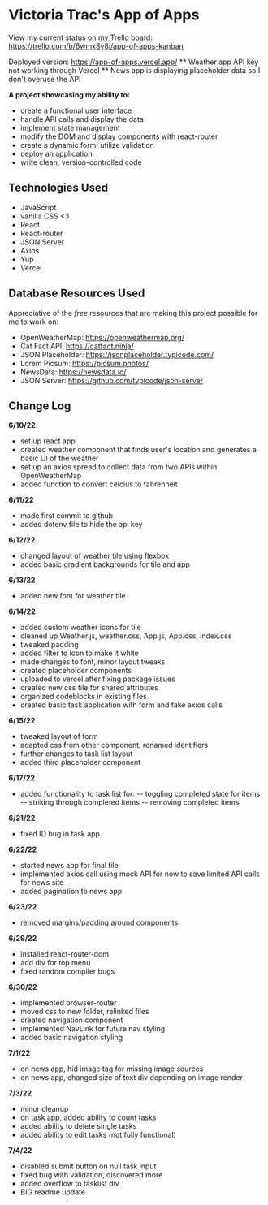 # Victoria Trac's App of Apps

View my current status on my Trello board: https://trello.com/b/6wmxSy8i/app-of-apps-kanban

Deployed version: https://app-of-apps.vercel.app/
** Weather app API key not working through Vercel
** News app is displaying placeholder data so I don't overuse the API

**A project showcasing my ability to:**
- create a functional user interface
- handle API calls and display the data
- implement state management
- modify the DOM and display components with react-router
- create a dynamic form; utilize validation
- deploy an application
- write clean, version-controlled code

## Technologies Used
- JavaScript
- vanilla CSS <3
- React
- React-router
- JSON Server
- Axios
- Yup
- Vercel

## Database Resources Used
Appreciative of the *free* resources that are making this project possible for me to work on:
- OpenWeatherMap: https://openweathermap.org/
- Cat Fact API: https://catfact.ninja/
- JSON Placeholder: https://jsonplaceholder.typicode.com/
- Lorem Picsum: https://picsum.photos/
- NewsData: https://newsdata.io/
- JSON Server: https://github.com/typicode/json-server

## Change Log

**6/10/22**
- set up react app
- created weather component that finds user's location and generates a basic UI of the weather
- set up an axios spread to collect data from two APIs within OpenWeatherMap
- added function to convert celcius to fahrenheit

**6/11/22**
- made first commit to github
- added dotenv file to hide the api key

**6/12/22**
- changed layout of weather tile using flexbox
- added basic gradient backgrounds for tile and app

**6/13/22**
- added new font for weather tile

**6/14/22**
- added custom weather icons for tile
- cleaned up Weather.js, weather.css, App.js, App.css, index.css
- tweaked padding
- added filter to icon to make it white
- made changes to font, minor layout tweaks
- created placeholder components
- uploaded to vercel after fixing package issues
- created new css file for shared attributes
- organized codeblocks in existing files
- created basic task application with form and fake axios calls

**6/15/22**
- tweaked layout of form
- adapted css from other component, renamed identifiers
- further changes to task list layout
- added third placeholder component

**6/17/22**
- added functionality to task list for:
-- toggling completed state for items
-- striking through completed items
-- removing completed items

**6/21/22**
- fixed ID bug in task app

**6/22/22**
- started news app for final tile
- implemented axios call using mock API for now to save limited API calls for news site
- added pagination to news app

**6/23/22**
- removed margins/padding around components

**6/29/22**
- installed react-router-dom
- add div for top menu
- fixed random compiler bugs

**6/30/22**
- implemented browser-router
- moved css to new folder, relinked files
- created navigation component
- implemented NavLink for future nav styling
- added basic navigation styling

**7/1/22**
- on news app, hid image tag for missing image sources
- on news app, changed size of text div depending on image render

**7/3/22**
- minor cleanup
- on task app, added ability to count tasks
- added ability to delete single tasks
- added ability to edit tasks (not fully functional)

**7/4/22**
- disabled submit button on null task input
- fixed bug with validation, discovered more
- added overflow to tasklist div
- BIG readme update